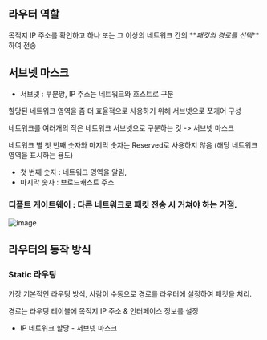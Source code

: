 ## 라우터 역할

목적지 IP 주소를 확인하고 하나 또는 그 이상의 네트워크 간의 **_패킷의 경로를 선택_**하여 전송

## 서브넷 마스크

- 서브넷 : 부분망, IP 주소는 네트워크와 호스트로 구분

할당된 네트워크 영역을 좀 더 효율적으로 사용하기 위해 서브넷으로 쪼개어 구성

네트워크를 여러개의 작은 네트워크 서브넷으로 구분하는 것 -> 서브넷 마스크

네트워크 별 첫 번째 숫자와 마지막 숫자는 Reserved로 사용하지 않음 (해당 네트워크 영역을 표시하는 용도)

- 첫 번째 숫자 : 네트워크 영역을 알림,
- 마지막 숫자 : 브로드캐스트 주소

### 디폴트 게이트웨이 : 다른 네트워크로 패킷 전송 시 거쳐야 하는 거점.

![image](https://user-images.githubusercontent.com/13481627/92677536-0fc17200-f35f-11ea-87d5-76677b957908.png)

## 라우터의 동작 방식

### Static 라우팅

가장 기본적인 라우팅 방식, 사람이 수동으로 경로를 라우터에 설정하여 패킷을 처리.

경로는 라우팅 테이블에 목적지 IP 주소 & 인터페이스 정보를 설정

- IP 네트워크 할당 - 서브넷 마스크
